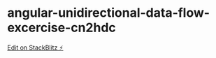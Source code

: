# angular-unidirectional-data-flow-excercise-cn2hdc

[Edit on StackBlitz ⚡️](https://stackblitz.com/edit/angular-unidirectional-data-flow-excercise-cn2hdc)
